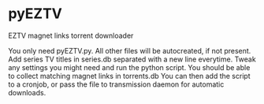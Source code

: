 # pyEZTV
EZTV magnet links torrent downloader

You only need pyEZTV.py. All other files will be autocreated, if not present.
Add series TV titles in series.db separated with a new line everytime.
Tweak any settings you might need and run the python script.
You should be able to collect matching magnet links in torrents.db
You can then add the script to a cronjob, or pass the file to transmission daemon for automatic downloads.
